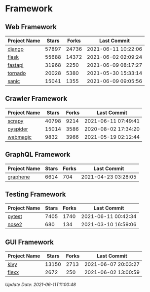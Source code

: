 # Framework

## Web Framework
| Project Name | Stars | Forks | Last Commit |
| ------------ | ----- | ----- | ----------- |
| [django](https://github.com/django/django) | 57897 | 24736 | 2021-06-11 10:22:06 |
| [flask](https://github.com/pallets/flask) | 55688 | 14372 | 2021-06-02 02:09:24 |
| [fastapi](https://github.com/tiangolo/fastapi) | 31968 | 2250 | 2021-06-09 08:17:27 |
| [tornado](https://github.com/tornadoweb/tornado) | 20028 | 5380 | 2021-05-30 15:33:14 |
| [sanic](https://github.com/sanic-org/sanic) | 15041 | 1355 | 2021-06-09 09:05:56 |

## Crawler Framework
| Project Name | Stars | Forks | Last Commit |
| ------------ | ----- | ----- | ----------- |
| [scrapy](https://github.com/scrapy/scrapy) | 40798 | 9214 | 2021-06-11 07:49:41 |
| [pyspider](https://github.com/binux/pyspider) | 15014 | 3586 | 2020-08-02 17:34:20 |
| [webmagic](https://github.com/code4craft/webmagic) | 9832 | 3966 | 2021-05-19 02:12:44 |

## GraphQL Framework
| Project Name | Stars | Forks | Last Commit |
| ------------ | ----- | ----- | ----------- |
| [graphene](https://github.com/graphql-python/graphene) | 6614 | 704 | 2021-04-23 03:28:05 |

## Testing Framework
| Project Name | Stars | Forks | Last Commit |
| ------------ | ----- | ----- | ----------- |
| [pytest](https://github.com/pytest-dev/pytest) | 7405 | 1740 | 2021-06-11 00:42:34 |
| [nose2](https://github.com/nose-devs/nose2) | 680 | 134 | 2021-03-10 16:59:06 |

## GUI Framework
| Project Name | Stars | Forks | Last Commit |
| ------------ | ----- | ----- | ----------- |
| [kivy](https://github.com/kivy/kivy) | 13150 | 2713 | 2021-06-07 20:03:27 |
| [flexx](https://github.com/flexxui/flexx) | 2672 | 250 | 2021-06-02 13:00:59 |

*Update Date: 2021-06-11T11:00:48*
